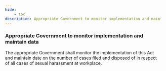 ```yaml
---
hide:
    - toc
description: Appropriate Government to monitor implementation and maintain data
---
```


### Appropriate Government to monitor implementation and maintain data

The appropriate Government shall monitor the implementation of this Act and maintain date on the number of cases filed and disposed of in respect of all cases of sexual harassment at workplace.
